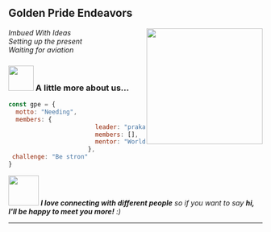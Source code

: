 <h2> Golden Pride Endeavors</h2>
<img align='right' src="https://thumbs.dreamstime.com/b/fire-lion-abstract-illustration-infuriated-flames-fur-rainbow-color-black-background-design-160017003.jpg" width="230" >

<p><em>Imbued With Ideas<br>Setting up the present<br>Waiting for aviation</em></p>




### <img src="https://media.giphy.com/media/VgCDAzcKvsR6OM0uWg/giphy.gif" width="50"> A little more about us...  

```javascript
const gpe = {
  motto: "Needing",
  members: {
                        leader: "prakarsh17",
                        members: [],
                        mentor: "World"
                      },
 challenge: "Be stron"
}
```

<img src="https://media.giphy.com/media/LnQjpWaON8nhr21vNW/giphy.gif" width="60"> <em><b>I love connecting with different people</b> so if you want to say <b>hi, I'll be happy to meet you more!</b> :)</em>

---

